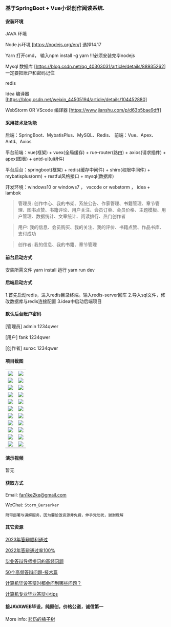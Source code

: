 ### 基于SpringBoot + Vue小说创作阅读系统.

#### 安装环境

JAVA 环境 

Node.js环境 [https://nodejs.org/en/] 选择14.17

Yarn 打开cmd， 输入npm install -g yarn !!!必须安装完毕nodejs

Mysql 数据库 [https://blog.csdn.net/qq_40303031/article/details/88935262] 一定要把账户和密码记住

redis

Idea 编译器 [https://blog.csdn.net/weixin_44505194/article/details/104452880]

WebStorm OR VScode 编译器 [https://www.jianshu.com/p/d63b5bae9dff]

#### 采用技术及功能

后端：SpringBoot、MybatisPlus、MySQL、Redis、
前端：Vue、Apex、Antd、Axios

平台前端：vue(框架) + vuex(全局缓存) + rue-router(路由) + axios(请求插件) + apex(图表)  + antd-ui(ui组件)

平台后台：springboot(框架) + redis(缓存中间件) + shiro(权限中间件) + mybatisplus(orm) + restful风格接口 + mysql(数据库)

开发环境：windows10 or windows7 ， vscode or webstorm ， idea + lambok


> 管理员: 创作中心、我的书架、系统公告、作家管理、书籍管理、章节管理、图书点赞、书籍评论、用户关注、会员订单、会员价格、主题模板、用户管理、数据统计、文章统计、阅读排行、热门创作者

> 用户: 我的信息、会员购买、我的关注、我的评价、书籍点赞、作品书库、支付成功

> 创作者: 我的信息、我的书籍、章节管理



#### 前台启动方式
安装所需文件 yarn install 
运行 yarn run dev

#### 后端启动方式

1.首先启动redis，进入redis目录终端。输入redis-server回车
2.导入sql文件，修改数据库与redis连接配置
3.idea中启动后端项目

#### 默认后台账户密码
[管理员]
admin
1234qwer

[用户]
fank
1234qwer

[创作者]
sunxc
1234qwer


#### 项目截图

|  |  |
|---------------------|---------------------|
|![](https://fank-bucket-oss.oss-cn-beijing.aliyuncs.com/img/1716713254017.png) | ![](https://fank-bucket-oss.oss-cn-beijing.aliyuncs.com/img/1716713438672.png) |
|![](https://fank-bucket-oss.oss-cn-beijing.aliyuncs.com/img/1716713228264.png) | ![](https://fank-bucket-oss.oss-cn-beijing.aliyuncs.com/img/1716713418100.png) |
|![](https://fank-bucket-oss.oss-cn-beijing.aliyuncs.com/img/1716713209726.png) | ![](https://fank-bucket-oss.oss-cn-beijing.aliyuncs.com/img/1716713370545.png) |
|![](https://fank-bucket-oss.oss-cn-beijing.aliyuncs.com/img/1716713191236.png) | ![](https://fank-bucket-oss.oss-cn-beijing.aliyuncs.com/img/1716713361539.png) |
|![](https://fank-bucket-oss.oss-cn-beijing.aliyuncs.com/img/1716713177495.png) | ![](https://fank-bucket-oss.oss-cn-beijing.aliyuncs.com/img/1716713348898.png) |
|![](https://fank-bucket-oss.oss-cn-beijing.aliyuncs.com/img/1716713154162.png) | ![](https://fank-bucket-oss.oss-cn-beijing.aliyuncs.com/img/1716713335091.png) |
|![](https://fank-bucket-oss.oss-cn-beijing.aliyuncs.com/img/1716712989080.png) | ![](https://fank-bucket-oss.oss-cn-beijing.aliyuncs.com/img/1716713322062.png) |
|![](https://fank-bucket-oss.oss-cn-beijing.aliyuncs.com/img/1716713524981.png) | ![](https://fank-bucket-oss.oss-cn-beijing.aliyuncs.com/img/1716713308555.png) |
|![](https://fank-bucket-oss.oss-cn-beijing.aliyuncs.com/img/1716713511012.png) | ![](https://fank-bucket-oss.oss-cn-beijing.aliyuncs.com/img/1716713290464.png) |
|![](https://fank-bucket-oss.oss-cn-beijing.aliyuncs.com/img/1716713481538.png) | ![](https://fank-bucket-oss.oss-cn-beijing.aliyuncs.com/img/1716713280003.png) |
|![](https://fank-bucket-oss.oss-cn-beijing.aliyuncs.com/img/1716713471599.png) | ![](https://fank-bucket-oss.oss-cn-beijing.aliyuncs.com/img/1716713271319.png) |


#### 演示视频

暂无

#### 获取方式

Email: fan1ke2ke@gmail.com

WeChat: `Storm_Berserker`

`附带部署与讲解服务，因为要恰饭资源非免费，伸手党勿扰，谢谢理解`

#### 其它资源

[2023年答辩顺利通过](https://berserker287.github.io/2023/06/14/2023%E5%B9%B4%E7%AD%94%E8%BE%A9%E9%A1%BA%E5%88%A9%E9%80%9A%E8%BF%87/)

[2022年答辩通过率100%](https://berserker287.github.io/2022/05/25/%E9%A1%B9%E7%9B%AE%E4%BA%A4%E6%98%93%E8%AE%B0%E5%BD%95/)

[毕业答辩导师提问的高频问题](https://berserker287.github.io/2023/06/13/%E6%AF%95%E4%B8%9A%E7%AD%94%E8%BE%A9%E5%AF%BC%E5%B8%88%E6%8F%90%E9%97%AE%E7%9A%84%E9%AB%98%E9%A2%91%E9%97%AE%E9%A2%98/)

[50个高频答辩问题-技术篇](https://berserker287.github.io/2023/06/13/50%E4%B8%AA%E9%AB%98%E9%A2%91%E7%AD%94%E8%BE%A9%E9%97%AE%E9%A2%98-%E6%8A%80%E6%9C%AF%E7%AF%87/)

[计算机毕设答辩时都会问到哪些问题？](https://www.zhihu.com/question/31020988)

[计算机专业毕业答辩小tips](https://zhuanlan.zhihu.com/p/145911029)


#### 接JAVAWEB毕设，纯原创，价格公道，诚信第一

More info: [悲伤的橘子树](https://berserker287.github.io/)
